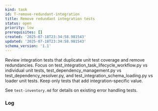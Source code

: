 ```yaml
---
kind: task
id: T-remove-redundant-integration
title: Remove redundant integration tests
status: open
priority: low
prerequisites: []
created: '2025-07-18T23:34:58.981543'
updated: '2025-07-18T23:34:58.981543'
schema_version: '1.1'
---
```

Review integration tests that duplicate unit test coverage and remove redundancies. Focus on test_integration_task_lifecycle_workflow.py vs individual unit tests, test_dependency_management.py vs test_dependency_resolver.py, and test_integration_schema_loading.py vs loader unit tests. Keep only tests that add integration-specific value.

See `test-inventory.md` for details on existing error handling tests.

### Log

